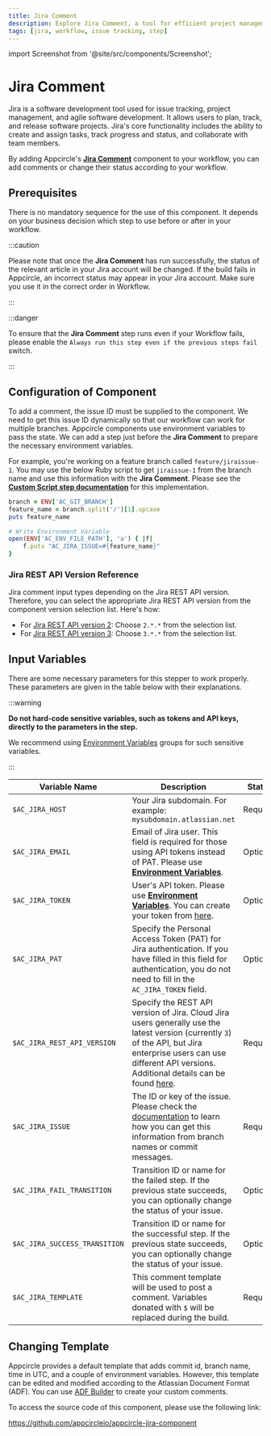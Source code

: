 ```yaml
---
title: Jira Comment
description: Explore Jira Comment, a tool for efficient project management and issue tracking. Enhance your workflow with Appcircle's integration.
tags: [jira, workflow, issue tracking, step]
---
```


import Screenshot from '@site/src/components/Screenshot';

# Jira Comment

Jira is a software development tool used for issue tracking, project management, and agile software development. It allows users to plan, track, and release software projects. Jira's core functionality includes the ability to create and assign tasks, track progress and status, and collaborate with team members.

By adding Appcircle's [**Jira Comment**](https://github.com/appcircleio/appcircle-jira-component/) component to your workflow, you can add comments or change their status according to your workflow.

<Screenshot url='https://cdn.appcircle.io/docs/assets/jira-component1.png' />

## Prerequisites

There is no mandatory sequence for the use of this component. It depends on your business decision which step to use before or after in your workflow.

:::caution

Please note that once the **Jira Comment** has run successfully, the status of the relevant article in your Jira account will be changed. If the build fails in Appcircle, an incorrect status may appear in your Jira account. Make sure you use it in the correct order in Workflow.

:::

:::danger

To ensure that the **Jira Comment** step runs even if your Workflow fails, please enable the `Always run this step even if the previous steps fail` switch.

<Screenshot url='https://cdn.appcircle.io/docs/assets/BE3199-jiraPrerequisites.png' />

:::

## Configuration of Component

To add a comment, the issue ID must be supplied to the component. We need to get this issue ID dynamically so that our workflow can work for multiple branches. Appcircle components use environment variables to pass the state. We can add a step just before the **Jira Comment** to prepare the necessary environment variables.

For example, you're working on a feature branch called `feature/jiraissue-1`. You may use the below Ruby script to get `jiraissue-1` from the branch name and use this information with the **Jira Comment**. Please see the [**Custom Script step documentation**](/workflows/common-workflow-steps/custom-script) for this implementation.

```ruby
branch = ENV['AC_GIT_BRANCH']
feature_name = branch.split('/')[1].upcase
puts feature_name

# Write Environment Variable
open(ENV['AC_ENV_FILE_PATH'], 'a') { |f|
    f.puts "AC_JIRA_ISSUE=#{feature_name}"
}
```

### Jira REST API Version Reference

Jira comment input types depending on the Jira REST API version. Therefore, you can select the appropriate Jira REST API version from the component version selection list. Here's how:

- For [Jira REST API version 2](https://developer.atlassian.com/cloud/jira/platform/rest/v2/intro/#version): Choose `2.*.*` from the selection list.
- For [Jira REST API version 3](https://developer.atlassian.com/cloud/jira/platform/rest/v3/intro/#version): Choose `3.*.*` from the selection list.

<Screenshot url='https://cdn.appcircle.io/docs/assets/BE3199-jiraAPIVersion.png' />

## Input Variables

There are some necessary parameters for this stepper to work properly. These parameters are given in the table below with their explanations.

<Screenshot url='https://cdn.appcircle.io/docs/assets/BE3199-jiraInput.png' />

:::warning

**Do not hard-code sensitive variables, such as tokens and API keys, directly to the parameters in the step.**

We recommend using [Environment Variables](/environment-variables/) groups for such sensitive variables.

:::

| Variable Name                 | Description                                                                                                                                                                           | Status   |
| ----------------------------- | ------------------------------------------------------------------------------------------------------------------------------------------------------------------------------------- | -------- |
| `$AC_JIRA_HOST`               | Your Jira subdomain. For example: `mysubdomain.atlassian.net`                                                                                                                         | Required |
| `$AC_JIRA_EMAIL`              | Email of Jira user. This field is required for those using API tokens instead of PAT. Please use [**Environment Variables**](/environment-variables/).        | Optional |
| `$AC_JIRA_TOKEN`              | User's API token. Please use [**Environment Variables**](/environment-variables/). You can create your token from [here](https://id.atlassian.com/manage-profile/security/api-tokens). | Optional |
| `$AC_JIRA_PAT`              | Specify the Personal Access Token (PAT) for Jira authentication. If you have filled in this field for authentication, you do not need to fill in the `AC_JIRA_TOKEN` field. | Optional |
| `$AC_JIRA_REST_API_VERSION`  | Specify the REST API version of Jira. Cloud Jira users generally use the latest version (currently `3`) of the API, but Jira enterprise users can use different API versions. Additional details can be found [here](#jira-rest-api-version-reference). | Required |
| `$AC_JIRA_ISSUE`              | The ID or key of the issue. Please check the [documentation](https://docs.appcircle.io/integrations/jira-integration) to learn how you can get this information from branch names or commit messages. | Required |
| `$AC_JIRA_FAIL_TRANSITION`    | Transition ID or name for the failed step. If the previous state succeeds, you can optionally change the status of your issue.                                                        | Optional |
| `$AC_JIRA_SUCCESS_TRANSITION` | Transition ID or name for the successful step. If the previous state succeeds, you can optionally change the status of your issue.                                                    | Optional |
| `$AC_JIRA_TEMPLATE`           | This comment template will be used to post a comment. Variables donated with `$` will be replaced during the build.                                                                   | Required |

## Changing Template

Appcircle provides a default template that adds commit id, branch name, time in UTC, and a couple of environment variables. However, this template can be edited and modified according to the Atlassian Document Format (ADF). You can use [ADF Builder](https://developer.atlassian.com/cloud/jira/platform/apis/document/playground/) to create your custom comments.

To access the source code of this component, please use the following link:

https://github.com/appcircleio/appcircle-jira-component
